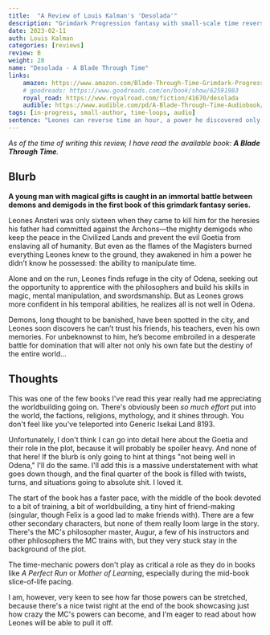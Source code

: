 ```yaml
---
title:  "A Review of Louis Kalman's 'Desolada'"
description: "Grimdark Progression fantasy with small-scale time reversing powers and rich worldbuilding."
date: 2023-02-11
auth: Louis Kalman
categories: [reviews]
review: B
weight: 28
name: "Desolada - A Blade Through Time"
links:
    amazon: https://www.amazon.com/Blade-Through-Time-Grimdark-Progression-ebook/dp/B0BBH8VPXR
    # goodreads: https://www.goodreads.com/en/book/show/62591983
    royal_road: https://www.royalroad.com/fiction/41670/desolada
    audible: https://www.audible.com/pd/A-Blade-Through-Time-Audiobook/B0BBSNMXP4
tags: [in-progress, small-author, time-loops, audio]
sentence: "Leones can reverse time an hour, a power he discovered only when Magisters burned his family alive."
---
```


*As of the time of writing this review, I have read the available book: **A Blade Through Time**.*

## Blurb

**A young man with magical gifts is caught in an immortal battle between demons and demigods in the first book of this grimdark fantasy series.**

Leones Ansteri was only sixteen when they came to kill him for the heresies his father had committed against the Archons—the mighty demigods who keep the peace in the Civilized Lands and prevent the evil Goetia from enslaving all of humanity. But even as the flames of the Magisters burned everything Leones knew to the ground, they awakened in him a power he didn’t know he possessed: the ability to manipulate time.

Alone and on the run, Leones finds refuge in the city of Odena, seeking out the opportunity to apprentice with the philosophers and build his skills in magic, mental manipulation, and swordsmanship. But as Leones grows more confident in his temporal abilities, he realizes all is not well in Odena.

Demons, long thought to be banished, have been spotted in the city, and Leones soon discovers he can’t trust his friends, his teachers, even his own memories. For unbeknownst to him, he’s become embroiled in a desperate battle for domination that will alter not only his own fate but the destiny of the entire world...

## Thoughts

This was one of the few books I've read this year really had me appreciating the worldbuilding going on. There's obviously been *so much effort* put into the world, the factions, religions, mythology, and it shines through. You don't feel like you've teleported into Generic Isekai Land 8193.

Unfortunately, I don't think I can go into detail here about the Goetia and their role in the plot, because it will probably be spoiler heavy. And none of that here! If the blurb is only going to hint at things "not being well in Odena," I'll do the same. I'll add this is a massive understatement with what goes down though, and the final quarter of the book is filled with twists, turns, and situations going to absolute shit. I loved it.

The start of the book has a faster pace, with the middle of the book devoted to a bit of training, a bit of worldbuilding, a tiny hint of friend-making (singular, though Felix is a good lad to make friends with). There are a few other secondary characters, but none of them really loom large in the story. There's the MC's philosopher master, Augur, a few of his instructors and other philosophers the MC trains with, but they very stuck stay in the background of the plot.

The time-mechanic powers don't play as critical a role as they do in books like *A Perfect Run* or *Mother of Learning*, especially during the mid-book slice-of-life pacing.

I am, however, very keen to see how far those powers can be stretched, because there's a nice twist right at the end of the book showcasing just how crazy the MC's powers can become, and I'm eager to read about how Leones will be able to pull it off.
